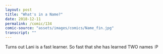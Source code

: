```yaml
---
layout: post
title: "What's in a Name?"
date: 2018-12-11
permalink: /comic/134
comic-source: "assets/images/comics/Name_fin.jpg"
transcript: ""
---
```


Turns out Lani is a fast learner. So fast that she has learned TWO names :P
